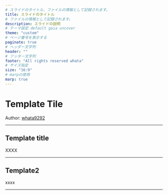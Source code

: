 ```yaml
---
# スライドのタイトル、ファイルの情報として記録されます。
title: スライドのタイトル
# ファイルの情報として記録されます。
description: スライドの説明
# テーマ設定 default gaia uncover
theme: "custom"
# ページ番号を表示する
paginate: true
# ヘッダー文字列
header: ""
# フッター文字列
footer: "All rights reserved whata"
# サイズ指定
size: "16:9"
# marpの使用
marp: true
---
```

<!--_class: first-->
<!--_paginate: false-->

# Template Tile

<div class="bg"></div>
<div class="author">

Author: [whata9292](https://x.com/whata9292)
</div>

---
## Template title

XXXX

---
## Template2
xxxx

---
<!--最終ページ-->
<!--_class: last-->
<!--_paginate: false-->